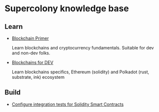# Supercolony knowledge base


## Learn
- [Blockchain Primer](education-plan/blockchains-primer.md)
  
    Learn blockchains and cryptocurrency fundamentals. Suitable for dev and non-dev folks. 
  

- [Blockchains for DEV](education-plan/blockchains-for-dev.md)
  
    Learn blockchains specifics, Ethereum (solidity) and Polkadot (rust, substrate, ink) ecosystem 


## Build

- [Configure integration tests for Solidity Smart Contracts](guides/solidity-integration-tests.md)
